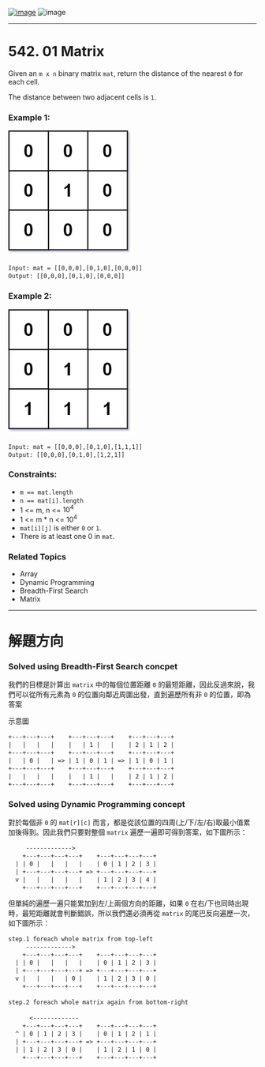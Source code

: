 [![image](https://img.shields.io/badge/Leetcode-Link-blue?logo=leetcode)](https://leetcode.com/problems/01-matrix/)
![image](https://img.shields.io/badge/Difficulty-Medium-yellow)

---

# 542. 01 Matrix

Given an `m x n` binary matrix `mat`, return the distance of the nearest `0` for each cell.

The distance between two adjacent cells is `1`.

### Example 1:

![image](./image/01-1-grid.jpeg)

```
Input: mat = [[0,0,0],[0,1,0],[0,0,0]]
Output: [[0,0,0],[0,1,0],[0,0,0]]
```

### Example 2:

![image](./image/01-2-grid.jpeg)

```
Input: mat = [[0,0,0],[0,1,0],[1,1,1]]
Output: [[0,0,0],[0,1,0],[1,2,1]]
```

### Constraints:

- `m == mat.length`
- `n == mat[i].length`
- 1 <= m, n <= $10^4$
- 1 <= m * n <= $10^4$
- `mat[i][j]` is either `0` or `1`.
- There is at least one 0 in `mat`.

### Related Topics

- Array
- Dynamic Programming
- Breadth-First Search
- Matrix
  
---

# 解題方向

### Solved using Breadth-First Search concpet

我們的目標是計算出 `matrix` 中的每個位置距離 `0` 的最短距離，因此反過來說，我們可以從所有元素為 `0` 的位置向鄰近周圍出發，直到遍歷所有非 `0` 的位置，即為答案

示意圖

```
+---+---+---+    +---+---+---+    +---+---+---+
|   |   |   |    |   | 1 |   |    | 2 | 1 | 2 |
+---+---+---+    +---+---+---+    +---+---+---+
|   | 0 |   | => | 1 | 0 | 1 | => | 1 | 0 | 1 |
+---+---+---+    +---+---+---+    +---+---+---+
|   |   |   |    |   | 1 |   |    | 2 | 1 | 2 |
+---+---+---+    +---+---+---+    +---+---+---+
```

### Solved using Dynamic Programming concept

對於每個非 `0` 的 `mat[r][c]` 而言，都是從該位置的四周(上/下/左/右)取最小值累加後得到。因此我們只要對整個 `matrix` 遍歷一遍即可得到答案，如下圖所示：

```
     ------------->
    +---+---+---+---+    +---+---+---+---+
  | | 0 |   |   |   |    | 0 | 1 | 2 | 3 |
  | +---+---+---+---+ => +---+---+---+---+
  v |   |   |   |   |    | 1 | 2 | 3 | 4 |
    +---+---+---+---+    +---+---+---+---+
```

但單純的遍歷一遍只能累加到左/上兩個方向的距離，如果 `0` 在右/下也同時出現時，最短距離就會判斷錯誤，所以我們還必須再從 `matrix` 的尾巴反向遍歷一次，如下圖所示：

```
step.1 foreach whole matrix from top-left
     ------------->
    +---+---+---+---+    +---+---+---+---+
  | | 0 |   |   |   |    | 0 | 1 | 2 | 3 |
  | +---+---+---+---+ => +---+---+---+---+
  v |   |   |   | 0 |    | 1 | 2 | 3 | 0 |
    +---+---+---+---+    +---+---+---+---+

step.2 foreach whole matrix again from bottom-right

      <-------------
    +---+---+---+---+    +---+---+---+---+
  ^ | 0 | 1 | 2 | 3 |    | 0 | 1 | 2 | 1 |
  | +---+---+---+---+ => +---+---+---+---+
  | | 1 | 2 | 3 | 0 |    | 1 | 2 | 1 | 0 |
    +---+---+---+---+    +---+---+---+---+
```